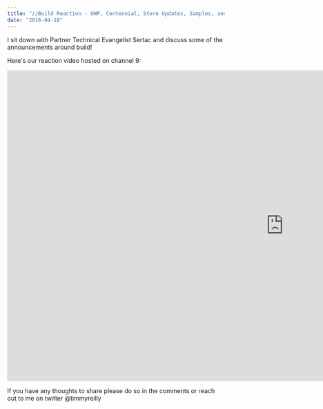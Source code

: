 ```yaml
---
title: "//Build Reaction - UWP, Centennial, Store Updates, Samples, and More!"
date: "2016-04-18"
---
```


I sit down with Partner Technical Evangelist Sertac and discuss some of the announcements around build!

Here's our reaction video hosted on channel 9: 

<iframe src="https://channel9.msdn.com/blogs/tandt/Build-Reaction--UWP-Centennial-Store-Updates-Samples-and-More/player" width="1280" height="720" allowfullscreen frameborder="0"></iframe>

If you have any thoughts to share please do so in the comments or reach out to me on twitter @timmyreilly

